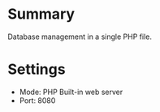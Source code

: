 # Summary
Database management in a single PHP file.

# Settings
- Mode: PHP Built-in web server
- Port: 8080
